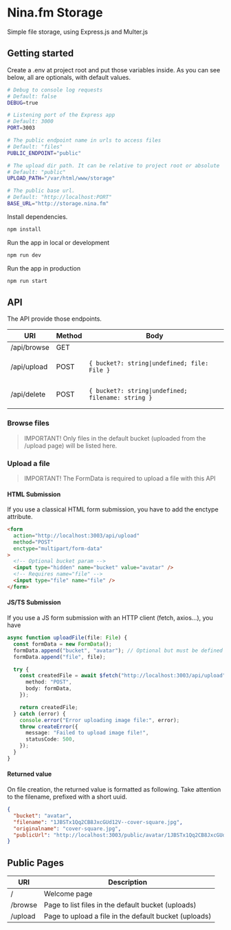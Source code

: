 # Nina.fm Storage

Simple file storage, using Express.js and Multer.js

## Getting started

Create a .env at project root and put those variables inside. As you can see below, all are optionals, with default values.

```sh
# Debug to console log requests
# Default: false
DEBUG=true

# Listening port of the Express app
# Default: 3000
PORT=3003

# The public endpoint name in urls to access files
# Default: "files"
PUBLIC_ENDPOINT="public"

# The upload dir path. It can be relative to project root or absolute
# Default: "public"
UPLOAD_PATH="/var/html/www/storage"

# The public base url.
# Default: "http://localhost:PORT"
BASE_URL="http://storage.nina.fm"
```

Install dependencies.

```sh
npm install
```

Run the app in local or development

```sh
npm run dev
```

Run the app in production

```sh
npm run start
```

## API

The API provide those endpoints.

| URI         | Method | Body                                                          |
| ----------- | ------ | ------------------------------------------------------------- |
| /api/browse | GET    |                                                               |
| /api/upload | POST   | <pre>`{ bucket?: string\|undefined; file: File }`</pre>       |
| /api/delete | POST   | <pre>`{ bucket?: string\|undefined; filename: string }`</pre> |

### Browse files

> IMPORTANT! Only files in the default bucket (uploaded from the /upload page) will be listed here.

### Upload a file

> IMPORTANT! The FormData is required to upload a file with this API

#### HTML Submission

If you use a classical HTML form submission, you have to add the enctype attribute.

```html
<form
  action="http://localhost:3003/api/upload"
  method="POST"
  enctype="multipart/form-data"
>
  <!-- Optional bucket param -->
  <input type="hidden" name="bucket" value="avatar" />
  <!-- Requires name="file" -->
  <input type="file" name="file" />
</form>
```

#### JS/TS Submission

If you use a JS form submission with an HTTP client (fetch, axios…), you have

```ts
async function uploadFile(file: File) {
  const formData = new FormData();
  formData.append("bucket", "avatar"); // Optional but must be defined before "file"
  formData.append("file", file);

  try {
    const createdFile = await $fetch("http://localhost:3003/api/upload", {
      method: "POST",
      body: formData,
    });

    return createdFile;
  } catch (error) {
    console.error("Error uploading image file:", error);
    throw createError({
      message: "Failed to upload image file!",
      statusCode: 500,
    });
  }
}
```

#### Returned value

On file creation, the returned value is formatted as following.
Take attention to the filename, prefixed with a short uuid.

```json
{
  "bucket": "avatar",
  "filename": "1JBSTx1Qq2CB8JxcGUd12V--cover-square.jpg",
  "originalname": "cover-square.jpg",
  "publicUrl": "http://localhost:3003/public/avatar/1JBSTx1Qq2CB8JxcGUd12V--cover-square.jpg"
}
```

## Public Pages

| URI     | Description                                           |
| ------- | ----------------------------------------------------- |
| /       | Welcome page                                          |
| /browse | Page to list files in the default bucket (uploads)    |
| /upload | Page to upload a file in the default bucket (uploads) |
